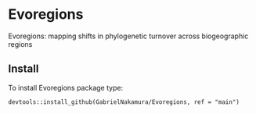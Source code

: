 # Evoregions
Evoregions: mapping shifts in phylogenetic turnover across biogeographic regions

## Install

To install Evoregions package type:

`devtools::install_github(GabrielNakamura/Evoregions, ref = "main")`


